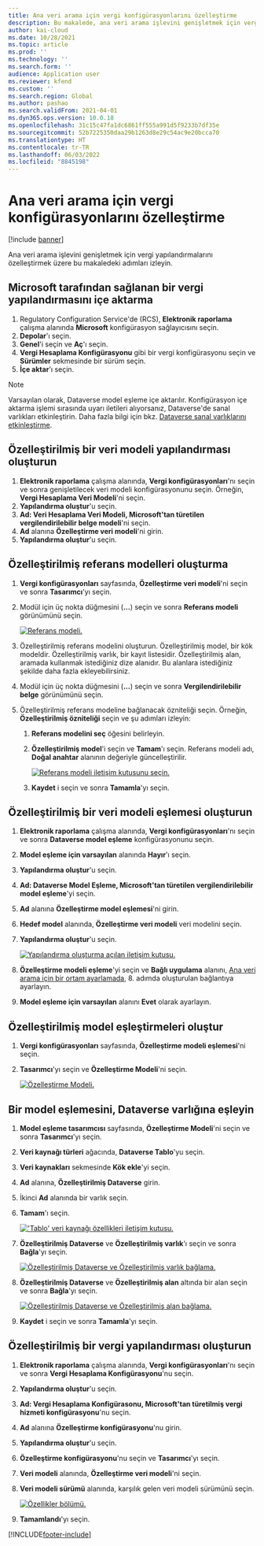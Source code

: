```yaml
---
title: Ana veri arama için vergi konfigürasyonlarını özelleştirme
description: Bu makalede, ana veri arama işlevini genişletmek için vergi yapılandırmalarının nasıl özelleştirileceği açıklanmaktadır.
author: kai-cloud
ms.date: 10/28/2021
ms.topic: article
ms.prod: ''
ms.technology: ''
ms.search.form: ''
audience: Application user
ms.reviewer: kfend
ms.custom: ''
ms.search.region: Global
ms.author: pashao
ms.search.validFrom: 2021-04-01
ms.dyn365.ops.version: 10.0.18
ms.openlocfilehash: 31c15c47fa1dc6861ff555a991d5f9233b7df35e
ms.sourcegitcommit: 52b7225350daa29b1263d8e29c54ac9e20bcca70
ms.translationtype: HT
ms.contentlocale: tr-TR
ms.lasthandoff: 06/03/2022
ms.locfileid: "8845198"
---
```

# <a name="customize-tax-configurations-for-master-data-lookup"></a>Ana veri arama için vergi konfigürasyonlarını özelleştirme

[!include [banner](../includes/banner.md)]

Ana veri arama işlevini genişletmek için vergi yapılandırmalarını özelleştirmek üzere bu makaledeki adımları izleyin.

## <a name="import-a-tax-configuration-provided-by-microsoft"></a>Microsoft tarafından sağlanan bir vergi yapılandırmasını içe aktarma

1. Regulatory Configuration Service'de (RCS), **Elektronik raporlama** çalışma alanında **Microsoft** konfigürasyon sağlayıcısını seçin.
2. **Depolar**'ı seçin.
3. **Genel**'i seçin ve **Aç**'ı seçin.
4. **Vergi Hesaplama Konfigürasyonu** gibi bir vergi konfigürasyonu seçin ve **Sürümler** sekmesinde bir sürüm seçin.
5. **İçe aktar**'ı seçin.

> [!NOTE]
> Varsayılan olarak, Dataverse model eşleme içe aktarılır. Konfigürasyon içe aktarma işlemi sırasında uyarı iletileri alıyorsanız, Dataverse'de sanal varlıkları etkinleştirin. Daha fazla bilgi için bkz. [Dataverse sanal varlıklarını etkinleştirme](../../fin-ops-core/dev-itpro/power-platform/enable-virtual-entities.md).

## <a name="create-a-customized-data-model-configuration"></a>Özelleştirilmiş bir veri modeli yapılandırması oluşturun

1. **Elektronik raporlama** çalışma alanında, **Vergi konfigürasyonları**'nı seçin ve sonra genişletilecek veri modeli konfigürasyonunu seçin. Örneğin, **Vergi Hesaplama Veri Modeli**'ni seçin.
2. **Yapılandırma oluştur**'u seçin.
3. **Ad: Veri Hesaplama Veri Modeli, Microsoft'tan türetilen vergilendirilebilir belge modeli**'ni seçin.
4. **Ad** alanına **Özelleştirme veri modeli**'ni girin.
5. **Yapılandırma oluştur**'u seçin.

## <a name="create-customized-reference-models"></a>Özelleştirilmiş referans modelleri oluşturma

1. **Vergi konfigürasyonları** sayfasında, **Özelleştirme veri modeli**'ni seçin ve sonra **Tasarımcı**'yı seçin.
2. Modül için üç nokta düğmesini (**...**) seçin ve sonra **Referans modeli** görünümünü seçin.

    [![Referans modeli.](./media/pic2.png)](./media/pic2.png)

3. Özelleştirilmiş referans modelini oluşturun. Özelleştirilmiş model, bir kök modeldir. Özelleştirilmiş varlık, bir kayıt listesidir. Özelleştirilmiş alan, aramada kullanmak istediğiniz dize alanıdır. Bu alanlara istediğiniz şekilde daha fazla ekleyebilirsiniz.
4. Modül için üç nokta düğmesini (**...**) seçin ve sonra **Vergilendirilebilir belge** görünümünü seçin.
5. Özelleştirilmiş referans modeline bağlanacak özniteliği seçin. Örneğin, **Özelleştirilmiş özniteliği** seçin ve şu adımları izleyin:

    1. **Referans modelini seç** öğesini belirleyin.
    2. **Özelleştirilmiş model**'i seçin ve **Tamam**'ı seçin. Referans modeli adı, **Doğal anahtar** alanının değeriyle güncelleştirilir.

        [![Referans modeli iletişim kutusunu seçin.](./media/pic5.png)](./media/pic5.png)

    3. **Kaydet** i seçin ve sonra **Tamamla**'yı seçin.

## <a name="create-a-customized-model-mapping-configuration"></a>Özelleştirilmiş bir veri modeli eşlemesi oluşturun

1. **Elektronik raporlama** çalışma alanında, **Vergi konfigürasyonları**'nı seçin ve sonra **Dataverse model eşleme** konfigürasyonunu seçin.
2. **Model eşleme için varsayılan** alanında **Hayır**'ı seçin.
3. **Yapılandırma oluştur**'u seçin.
4. **Ad: Dataverse Model Eşleme, Microsoft'tan türetilen vergilendirilebilir model eşleme**'yi seçin.
5. **Ad** alanına **Özelleştirme model eşlemesi**'ni girin.
6. **Hedef model** alanında, **Özelleştirme veri modeli** veri modelini seçin.
7. **Yapılandırma oluştur**'u seçin.

    [![Yapılandırma oluşturma açılan iletişim kutusu.](./media/pic6.png)](./media/pic6.png)

8. **Özelleştirme modeli eşleme**'yi seçin ve **Bağlı uygulama** alanını, [Ana veri arama için bir ortam ayarlamada](tax-service-set-up-environment-master-data-lookup.md), 8. adımda oluşturulan bağlantıya ayarlayın.
9. **Model eşleme için varsayılan** alanını **Evet** olarak ayarlayın.

## <a name="create-customized-model-mappings"></a>Özelleştirilmiş model eşleştirmeleri oluştur

1. **Vergi konfigürasyonları** sayfasında, **Özelleştirme modeli eşlemesi**'ni seçin.
2. **Tasarımcı**'yı seçin ve **Özelleştirme Modeli**'ni seçin.

    [![Özelleştirme Modeli.](./media/pic8.png)](./media/pic8.png)

## <a name="map-a-model-mapping-to-a-dataverse-entity"></a>Bir model eşlemesini, Dataverse varlığına eşleyin

1. **Model eşleme tasarımcısı** sayfasında, **Özelleştirme Modeli**'ni seçin ve sonra **Tasarımcı**'yı seçin.
2. **Veri kaynağı türleri** ağacında, **Dataverse Tablo**'yu seçin.
3. **Veri kaynakları** sekmesinde **Kök ekle**'yi seçin.
4. **Ad** alanına, **Özelleştirilmiş Dataverse** girin.
5. İkinci **Ad** alanında bir varlık seçin.
6. **Tamam**'ı seçin.

    [!['Tablo' veri kaynağı özellikleri iletişim kutusu.](./media/pic9.png)](./media/pic9.png)

7. **Özelleştirilmiş Dataverse** ve **Özelleştirilmiş varlık**'ı seçin ve sonra **Bağla**'yı seçin.

    [![Özelleştirilmiş Dataverse ve Özelleştirilmiş varlık bağlama.](./media/pic10.png)](./media/pic10.png)

8. **Özelleştirilmiş Dataverse** ve **Özelleştirilmiş alan** altında bir alan seçin ve sonra **Bağla**'yı seçin.

    [![Özelleştirilmiş Dataverse ve Özelleştirilmiş alan bağlama.](./media/pic11.png)](./media/pic11.png)

9. **Kaydet** i seçin ve sonra **Tamamla**'yı seçin.

## <a name="create-a-customized-tax-configuration"></a>Özelleştirilmiş bir vergi yapılandırması oluşturun

1. **Elektronik raporlama** çalışma alanında, **Vergi konfigürasyonları**'nı seçin ve sonra **Vergi Hesaplama Konfigürasyonu**'nu seçin.
2. **Yapılandırma oluştur**'u seçin.
3. **Ad: Vergi Hesaplama Konfigürasonu, Microsoft'tan türetilmiş vergi hizmeti konfigürasyonu**'nu seçin.
4. **Ad** alanına **Özelleştirme konfigürasyonu**'nu girin.
5. **Yapılandırma oluştur**'u seçin.
6. **Özelleştirme konfigürasyonu**'nu seçin ve **Tasarımcı**'yı seçin.
7. **Veri modeli** alanında, **Özelleştirme veri modeli**'ni seçin.
8. **Veri modeli sürümü** alanında, karşılık gelen veri modeli sürümünü seçin.

    [![Özellikler bölümü.](./media/pic13.png)](./media/pic13.png)

9. **Tamamlandı**'yı seçin.

[!INCLUDE[footer-include](../../includes/footer-banner.md)]
